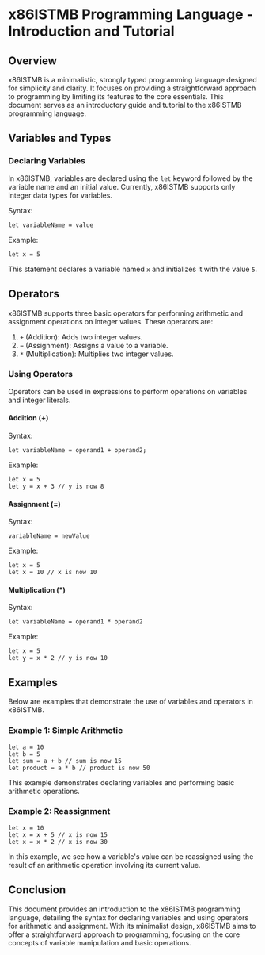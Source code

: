 # x86ISTMB Programming Language - Introduction and Tutorial

## Overview

x86ISTMB is a minimalistic, strongly typed programming language designed for simplicity and clarity. It focuses on providing a straightforward approach to programming by limiting its features to the core essentials. This document serves as an introductory guide and tutorial to the x86ISTMB programming language.

## Variables and Types

### Declaring Variables

In x86ISTMB, variables are declared using the `let` keyword followed by the variable name and an initial value. Currently, x86ISTMB supports only integer data types for variables.

Syntax:

```x86ISTMB
let variableName = value
```

Example:

```x86ISTMB
let x = 5
```

This statement declares a variable named `x` and initializes it with the value `5`.

## Operators

x86ISTMB supports three basic operators for performing arithmetic and assignment operations on integer values. These operators are:

1. `+` (Addition): Adds two integer values.
2. `=` (Assignment): Assigns a value to a variable.
3. `*` (Multiplication): Multiplies two integer values.

### Using Operators

Operators can be used in expressions to perform operations on variables and integer literals.

#### Addition (+)

Syntax:

```x86ISTMB
let variableName = operand1 + operand2;
```

Example:

```x86ISTMB
let x = 5
let y = x + 3 // y is now 8
```

#### Assignment (=)

Syntax:

```x86ISTMB
variableName = newValue
```

Example:

```x86ISTMB
let x = 5
let x = 10 // x is now 10
```

#### Multiplication (*)

Syntax:

```x86ISTMB
let variableName = operand1 * operand2
```

Example:

```x86ISTMB
let x = 5
let y = x * 2 // y is now 10
```

## Examples

Below are examples that demonstrate the use of variables and operators in x86ISTMB.

### Example 1: Simple Arithmetic

```x86ISTMB
let a = 10
let b = 5
let sum = a + b // sum is now 15
let product = a * b // product is now 50
```

This example demonstrates declaring variables and performing basic arithmetic operations.

### Example 2: Reassignment

```x86ISTMB
let x = 10
let x = x + 5 // x is now 15
let x = x * 2 // x is now 30
```

In this example, we see how a variable's value can be reassigned using the result of an arithmetic operation involving its current value.

## Conclusion

This document provides an introduction to the x86ISTMB programming language, detailing the syntax for declaring variables and using operators for arithmetic and assignment. With its minimalist design, x86ISTMB aims to offer a straightforward approach to programming, focusing on the core concepts of variable manipulation and basic operations.
